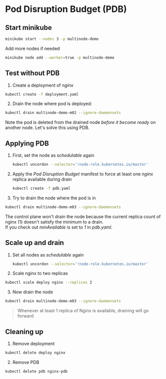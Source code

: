# Pod Disruption Budget (PDB)

## Start minikube
```bash
minikube start --nodes 3 -p multinode-demo
```

Add more nodes if needed
```bash
minikube node add --worker=true -p multinode-demo
```

## Test without PDB
1. Create a deployment of *nginx*
```bash
kubectl create -f deployment.yaml
```

2. Drain the node where pod is deployed:
```bash
kubectl drain multinode-demo-m02 --ignore-daemonsets
```

Note the pod is deleted from the drained node *before it become ready* on another node. Let's solve this using PDB.


## Applying PDB
1. First, set the node as *schedulable* again
   ```bash
   kubectl uncordon --selector='!node-role.kubernetes.io/master'
   ```

2. Apply the *Pod Disruption Budget* manifest to force at least one *nginx* replica available during drain
   ```bash
   kubectl create -f pdb.yaml
   ```

3. Try to drain the node where the pod is in
  ```bash
  kubectl drain multinode-demo-m03 --ignore-daemonsets
  ```

The control plane won't drain the node because the current replica count of nginx (1) doesn't satisfy the minimum to a drain.  
If you check out *minAvailable* is set to *1* in *pdb.yaml*.

## Scale up and drain

1. Set all nodes as *schedulable* again
   ```bash
   kubectl uncordon --selector='!node-role.kubernetes.io/master'
   ```

2. Scale nginx to two replicas
  ```bash
  kubectl scale deploy nginx --replicas 2
  ```

3. Now drain the node
  ```bash
  kubectl drain multinode-demo-m03 --ignore-daemonsets
  ```

> Whenever at least 1 replica of Nginx is available, draining will go forward

## Cleaning up
1. Remove deployment
```bash
kubectl delete deploy nginx
```

2. Remove PDB
```bash
kubectl delete pdb nginx-pdb
```